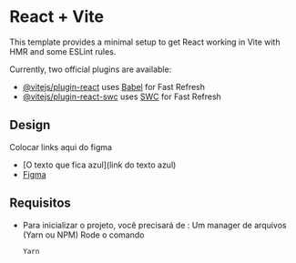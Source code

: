 # React + Vite

This template provides a minimal setup to get React working in Vite with HMR and some ESLint rules.

Currently, two official plugins are available:

- [@vitejs/plugin-react](https://github.com/vitejs/vite-plugin-react/blob/main/packages/plugin-react/README.md) uses [Babel](https://babeljs.io/) for Fast Refresh
- [@vitejs/plugin-react-swc](https://github.com/vitejs/vite-plugin-react-swc) uses [SWC](https://swc.rs/) for Fast Refresh

## Design

Colocar links aqui do figma

- [O texto que fica azul](link do texto azul)
- [Figma](google.com)

## Requisitos
- Para inicializar o projeto, você precisará de :
    Um manager de arquivos (Yarn ou NPM)
    Rode o comando 
    ```Shell
    Yarn
    ````
